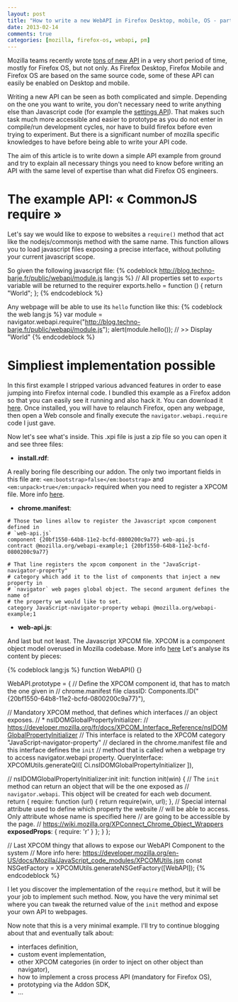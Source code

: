 ```yaml
---
layout: post
title: "How to write a new WebAPI in Firefox Desktop, mobile, OS - part 1 ?"
date: 2013-02-14
comments: true
categories: [mozilla, firefox-os, webapi, pm]
---
```


Mozilla teams recently wrote [tons of new API](https://wiki.mozilla.org/WebAPI)
in a very short period of time, mostly for Firefox OS, but not only.
As Firefox Desktop, Firefox Mobile and Firefox OS are based on the same source
code, some of these API can easily be enabled on Desktop and mobile.

Writing a new API can be seen as both complicated and simple. Depending on the 
one you want to write, you don't necessary need to write anything else than
Javascript code (for example the [settings API](https://wiki.mozilla.org/WebAPI/SettingsAPI)).
That makes such task much more accessible and easier to prototype as you do 
not enter in compile/run development cycles, nor have to build firefox before even trying to experiment. But there is a significant number of
mozilla specific knowledges to have before being able to write your API code.

The aim of this article is to write down a simple API example from ground
and try to explain all necessary things you need to know before writing an API
with the same level of expertise than what did Firefox OS engineers.

# The example API: &laquo; CommonJS require &raquo;

Let's say we would like to expose to websites a `require()` method that act like
the nodejs/commonjs method with the same name. This function allows you to load
javascript files exposing a precise interface, without polluting your current javascript scope.

So given the following javascript file:
{% codeblock http://blog.techno-barje.fr/public/webapi/module.js lang:js %}
// All properties set to `exports` variable will be returned to the requirer
exports.hello = function () {
  return "World";
};
{% endcodeblock %}

Any webpage will be able to use its `hello` function like this:
{% codeblock the web lang:js %}
var module = navigator.webapi.require("http://blog.techno-barje.fr/public/webapi/module.js");
alert(module.hello()); // >> Display "World"
{% endcodeblock %}

# Simpliest implementation possible

In this first example I stripped various advanced features in order to ease 
jumping into Firefox internal code. I bundled this example as a Firefox addon
so that you can easily see it running and also hack it.
You can download it [here](/public/webapi/api-without-idl.xpi). Once installed, you will have to relaunch Firefox,
open any webpage, then open a Web console and finally execute the
`navigator.webapi.require` code I just gave.

Now let's see what's inside. 
This .xpi file is just a zip file so you can
open it and see three files:

  * __install.rdf__:

  A really boring file describing our addon. The only two important
  fields in this file are: `<em:bootstrap>false</em:bootstrap>` and
  `<em:unpack>true</em:unpack>` required when you need to register a XPCOM file.
  More info [here](https://developer.mozilla.org/en-US/docs/Install_Manifests#bootstrap).

  * __chrome.manifest__:

```
# Those two lines allow to register the Javascript xpcom component defined in
# `web-api.js`
component {20bf1550-64b8-11e2-bcfd-0800200c9a77} web-api.js
contract @mozilla.org/webapi-example;1 {20bf1550-64b8-11e2-bcfd-0800200c9a77}

# That line registers the xpcom component in the "JavaScript-navigator-property"
# category which add it to the list of components that inject a new property in
# `navigator` web pages global object. The second argument defines the name of
# the property we would like to set.
category JavaScript-navigator-property webapi @mozilla.org/webapi-example;1
```

  * __web-api.js__:

And last but not least. The Javascript XPCOM file. XPCOM is a component object
model overused in Mozilla codebase.
More info [here](https://developer.mozilla.org/en/docs/XPCOM)
Let's analyse its content by pieces:

{% codeblock lang:js %}
function WebAPI() {}

WebAPI.prototype = {
  // Define the XPCOM component id, that has to match the one given in
  // chrome.manifest file
  classID: Components.ID("{20bf1550-64b8-11e2-bcfd-0800200c9a77}"),

  // Mandatory XPCOM method, that defines which interfaces
  // an object exposes.
  // * nsIDOMGlobalPropertyInitializer:
  // https://developer.mozilla.org/fr/docs/XPCOM_Interface_Reference/nsIDOMGlobalPropertyInitializer
  // This interface is related to the XPCOM category "JavaScript-navigator-property"
  // declared in the chrome.manifest file and this interface defines the `init`
  // method that is called when a webpage try to access navigator.webapi property.
  QueryInterface: XPCOMUtils.generateQI([
    Ci.nsIDOMGlobalPropertyInitializer
  ]),

  // nsIDOMGlobalPropertyInitializer:init
  init: function init(win) {
    // The `init` method can return an object that will be the one exposed as
    // `navigator.webapi`. This object will be created for each web document.
    return {
      require: function (url) {
        return require(win, url);
      },
      // Special internal attribute used to define which property the website
      // will be able to access. Only attribute whose name is specified here
      // are going to be accessible by the page.
      // https://wiki.mozilla.org/XPConnect_Chrome_Object_Wrappers
      __exposedProps__: {
        require: 'r'
      }
    };
  }
};

// Last XPCOM thingy that allows to expose our WebAPI Component to the system
// More info here: https://developer.mozilla.org/en-US/docs/Mozilla/JavaScript_code_modules/XPCOMUtils.jsm
const NSGetFactory = XPCOMUtils.generateNSGetFactory([WebAPI]);
{% endcodeblock %}

I let you discover the implementation of the `require` method, but it will
be your job to implement such method. Now, you have the very minimal set where 
you can tweak the returned value of the `init` method and expose your own
API to webpages.

Now note that this is a very minimal example. I'll try to continue blogging
about that and eventually talk about:

  * interfaces definition,
  * custom event implementation,
  * other XPCOM categories (in order to inject on other object than navigator),
  * how to implement a cross process API (mandatory for Firefox OS),
  * prototyping via the Addon SDK,
  * ...

